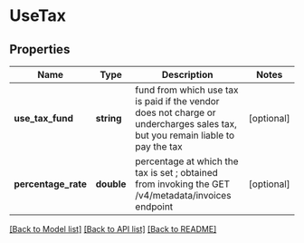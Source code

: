 # UseTax

## Properties
Name | Type | Description | Notes
------------ | ------------- | ------------- | -------------
**use_tax_fund** | **string** | fund from which use tax is paid if the vendor does not charge or undercharges sales tax, but you remain liable to pay the tax | [optional] 
**percentage_rate** | **double** | percentage at which the tax is set ; obtained from invoking the GET /v4/metadata/invoices endpoint | [optional] 

[[Back to Model list]](../README.md#documentation-for-models) [[Back to API list]](../README.md#documentation-for-api-endpoints) [[Back to README]](../README.md)


